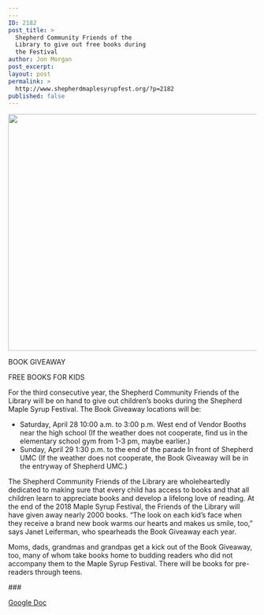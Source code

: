 ```yaml
---
---
ID: 2182
post_title: >
  Shepherd Community Friends of the
  Library to give out free books during
  the Festival
author: Jon Morgan
post_excerpt:
layout: post
permalink: >
  http://www.shepherdmaplesyrupfest.org/?p=2182
published: false
---
```

<p><img src="http://www.shepherdmaplesyrupfest.org/wp-content/uploads/2018/04/null-3.png" width="624" height="481" alt="" title=""></p>
<p></p>
<p>BOOK GIVEAWAY</p>
<p>FREE BOOKS FOR KIDS</p>
<p>For the third consecutive year, the Shepherd Community Friends of the Library will be on hand to give out children’s books during the Shepherd Maple Syrup Festival. The Book Giveaway locations will be:</p>
<ul>
<li>Saturday, April 28 10:00 a.m. to 3:00 p.m. West end of Vendor Booths near the high school (If the weather does not cooperate, find us in the elementary school gym from 1-3 pm, maybe earlier.)</li>
<li>Sunday, April 29 1:30 p.m. to the end of the parade In front of Shepherd UMC (If the weather does not cooperate, the Book Giveaway will be in the entryway of Shepherd UMC.)</li>
</ul>
<p>The Shepherd Community Friends of the Library are wholeheartedly dedicated to making sure that every child has access to books and that all children learn to appreciate books and develop a lifelong love of reading. At the end of the 2018 Maple Syrup Festival, the Friends of the Library will have given away nearly 2000 books. “The look on each kid’s face when they receive a brand new book warms our hearts and makes us smile, too,” says Janet Leiferman, who spearheads the Book Giveaway each year.</p>
<p>Moms, dads, grandmas and grandpas get a kick out of the Book Giveaway, too, many of whom take books home to budding readers who did not accompany them to the Maple Syrup Festival. There will be books for pre-readers through teens.</p>
<p>###</p>
<p></p>
<p><a href="https://docs.google.com/document/d/1Dz2wWkzofuA7Eop4DK6RGzfN6wsllTVZEitNba2LI0U/edit?usp=sharing">Google Doc</a></p>